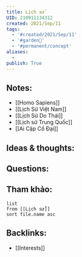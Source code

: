 ```yaml
---
title: Lịch sử
UID: 210911134312
created: 2021/Sep/11
tags:
  - '#created/2021/Sep/11'
  - '#garden🏡'
  - '#permanent/concept'
aliases:
  - 
publish: True
---
```


## Notes:
- [[Homo Sapiens]]
- [[Lịch Sử Việt Nam]]
- [[Lịch Sử Do Thái]]
- [[Lịch sử Trung Quốc]]
- [[Ai Cập Cổ Đại]]

## Ideas & thoughts:

## Questions:


## Tham khảo:
```dataview
list
from [[Lịch sử]]
sort file.name asc
```




## Backlinks:
- [[Interests]]

